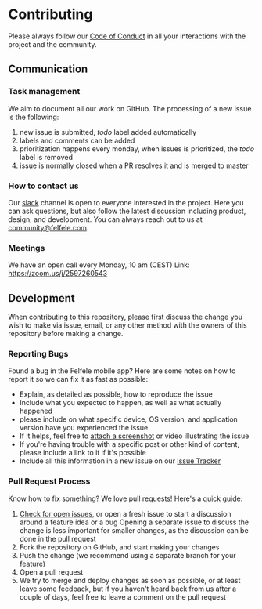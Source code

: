 # Contributing

Please always follow our [Code of Conduct](https://github.com/agazso/postmodern/blob/master/CODE_OF_CONDUCT.md) in all your interactions with the project and the community.

## Communication

### Task management 

We aim to document all our work on GitHub. The processing of a new issue is the following:
1. new issue is submitted, _todo_ label added automatically
2. labels and comments can be added
3. prioritization happens every monday, when issues is prioritized, the _todo_ label is removed
4. issue is normally closed when a PR resolves it and is merged to master

### How to contact us

Our [slack](https://join.slack.com/t/felfele/shared_invite/enQtNTM1MjUwNTI1NzI5LTY5Yjg0YmVjN2MyN2MzMzc0Y2RkMGRiYzE0N2U0ZjgwNmYxMTQ3YjUwMDg1MGFiZTZlMWViZjU2MWJjY2Y0OTY) channel is open to everyone interested in the project. Here you can ask questions, but also follow the latest discussion including product, design, and development. You can always reach out to us at community@felfele.com.

### Meetings

We have an open call every Monday, 10 am (CEST) 
Link: https://zoom.us/j/2597260543

## Development

When contributing to this repository, please first discuss the change you wish to make via issue,
email, or any other method with the owners of this repository before making a change. 

### Reporting Bugs

Found a bug in the Felfele mobile app? Here are some notes on how to report it so we
can fix it as fast as possible:

- Explain, as detailed as possible, how to reproduce the issue
- Include what you expected to happen, as well as what actually happened
- please include on what specific device, OS version, and application version have you experienced the issue
- If it helps, feel free to [attach a
  screenshot](https://github.com/blog/1347-issue-attachments) or video
  illustrating the issue
- If you're having trouble with a specific post or other kind of content, please include a link to it if it's possible
- Include all this information in a new issue on our [Issue Tracker](https://github.com/agazso/postmodern/issues)

### Pull Request Process

Know how to fix something? We love pull requests! Here's a quick guide:

1. [Check for open issues](https://github.com/travis-ci/travis-ci/issues), or
   open a fresh issue to start a discussion around a feature idea or a bug
   Opening a separate issue to discuss the change is less important for smaller
   changes, as the discussion can be done in the pull request
2. Fork the repository on GitHub, and start making your changes
3. Push the change (we recommend using a separate branch for your feature)
4. Open a pull request
5. We try to merge and deploy changes as soon as possible, or at least leave
   some feedback, but if you haven't heard back from us after a couple of days,
   feel free to leave a comment on the pull request
